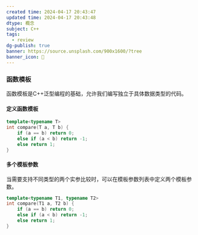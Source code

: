 ```yaml
---
created time: 2024-04-17 20:43:47
updated time: 2024-04-17 20:43:48
dtype: 概念
subject: C++
tags:
  - review
dg-publish: true
banner: https://source.unsplash.com/900x1600/?tree
banner_icon: 🧠
---
```

### 函数模板

函数模板是C++泛型编程的基础，允许我们编写独立于具体数据类型的代码。

#### 定义函数模板

```C++
template<typename T>
int compare(T a, T b) {
    if (a == b) return 0;
    else if (a < b) return -1;
    else return 1;
}
```

#### 多个模板参数

当需要支持不同类型的两个实参比较时，可以在模板参数列表中定义两个模板参数。

```C++
template<typename T1, typename T2>
int compare(T1 a, T2 b) {
    if (a == b) return 0;
    else if (a < b) return -1;
    else return 1;
}
```


